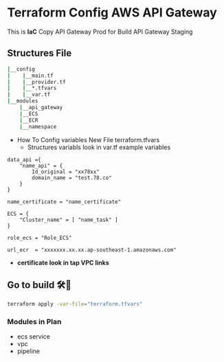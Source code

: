 # Terraform Config AWS API Gateway

This is **IaC** Copy API Gateway Prod for Build API Gateway Staging

## Structures File

```bash
|__config
|    |__main.tf
|    |__provider.tf
|    |__*.tfvars
|    |__var.tf
|__modules
    |__api_gateway
    |__ECS 
    |__ECR
    |__namespace
```

- How To Config variables
  New File terraform.tfvars
  - Structures variabls look in var.tf
    example variables

```terrafrom
data_api ={
    "name_api" = {
        Id_original = "xx78xx"
        domain_name = "test.78.co" 
    }
}

name_certificate = "name_certificate" 

ECS = {
    "Cluster_name" = [ "name_task" ]
}

role_ecs = "Role_ECS"

url_ecr  = "xxxxxxx.xx.xx.ap-southeast-1.amazonaws.com"
```

- **certificate look in tap VPC links**

## **Go to build** 🛠️🤯

```bash
terraform apply -var-file="terraform.tfvars"
```

### Modules in Plan

- ecs service
- vpc
- pipeline